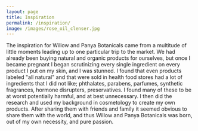 ```yaml
---
layout: page
title: Inspiration
permalink: /inspiration/
image: /images/rose_oil_clenser.jpg
---
```

The inspiration for Willow and Panya Botanicals came from a multitude of little moments leading up to one particular trip to the market. We had already been buying natural and organic products for ourselves, but once I became pregnant I began scrutinizing every single ingredient on every product I put on my skin, and I was stunned. I found that even products labeled "all natural" and that were sold in health food stores had a lot of ingredients that I did not like; phthalates, parabens, parfumes, synthetic fragrances, hormone disrupters, preservatives. I found many of these to be at worst potentially harmful, and at best unnecessary.
I then did the research and used my background in cosmetology to create my own products. After sharing them with friends and family it seemed obvious to share them with the world, and thus Willow and Panya Botanicals was born, out of my own necessity, and pure passion.
